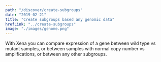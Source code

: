 ```yaml
---
path: "/discover/create-subgroups"
date: "2019-02-21"
title: "Create subgroups based any genomic data"
hrefLink: "../create-subgroups"
image: "./images/genome.png"
---
```


With Xena you can compare expression of a gene between wild type vs mutant samples, or between samples with normal copy number vs amplifications, or between any other subgroups.
